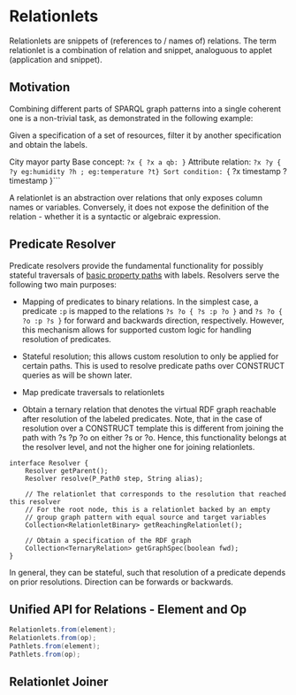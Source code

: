 # Relationlets

Relationlets are snippets of (references to / names of) relations.
The term relationlet is a combination of relation and snippet, analoguous to applet (application and snippet).

## Motivation
Combining different parts of SPARQL graph patterns into a single coherent one is a non-trivial task, as demonstrated in the following example:

Given a specification of a set of resources, filter it by another specification and obtain the labels.

City mayor party
Base concept: ```?x { ?x a qb: }```
Attribute relation: ```?x ?y { ?y eg:humidity ?h ; eg:temperature ?t}
Sort condition: ```{ ?x timestamp ?timestamp }```

A relationlet is an abstraction over relations that only exposes column names or variables. Conversely, it does not expose the definition of the relation - whether it is a syntactic or algebraic expression.

## Predicate Resolver
Predicate resolvers provide the fundamental functionality for possibly stateful traversals of [basic property paths](Preliminaries#BasicPropertyPaths) with labels.
Resolvers serve the following two main purposes:

* Mapping of predicates to binary relations. In the simplest case, a predicate `:p` is mapped to the relations `?s ?o { ?s :p ?o }` and `?s ?o { ?o :p ?s }` for forward and backwards direction, respectively. However, this mechanism allows for supported custom logic for handling resolution of predicates.
* Stateful resolution; this allows custom resolution to only be applied for certain paths. This is used to resolve predicate paths over CONSTRUCT queries as will be shown later.


* Map predicate traversals to relationlets 
* Obtain a ternary relation that denotes the virtual RDF graph reachable after resolution of the labeled predicates. Note, that in the case of resolution over a CONSTRUCT template this is different from joining the path with ?s ?p ?o on either ?s or ?o. Hence, this functionality belongs at the resolver level, and not the higher one for joining relationlets.


```
interface Resolver {
    Resolver getParent();
    Resolver resolve(P_Path0 step, String alias);

    // The relationlet that corresponds to the resolution that reached this resolver
    // For the root node, this is a relationlet backed by an empty
    // group graph pattern with equal source and target variables
	Collection<RelationletBinary> getReachingRelationlet();

    // Obtain a specification of the RDF graph 
    Collection<TernaryRelation> getGraphSpec(boolean fwd);
}
```






 In general, they can be stateful, such that resolution of a predicate depends on prior resolutions.
Direction can be forwards or backwards.



## Unified API for Relations - Element and Op
```java
Relationlets.from(element);
Relationlets.from(op);
Pathlets.from(element);
Pathlets.from(op);
```

## Relationlet Joiner

